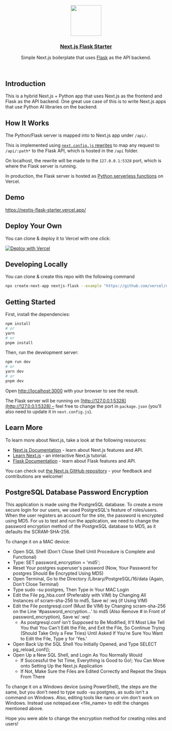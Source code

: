 <p align="center">
  <a href="https://nextjs-flask-starter.vercel.app/">
    <img src="https://assets.vercel.com/image/upload/v1588805858/repositories/vercel/logo.png" height="96">
    <h3 align="center">Next.js Flask Starter</h3>
  </a>
</p>

<p align="center">Simple Next.js boilerplate that uses <a href="https://flask.palletsprojects.com/">Flask</a> as the API backend.</p>

<br/>

## Introduction

This is a hybrid Next.js + Python app that uses Next.js as the frontend and Flask as the API backend. One great use case of this is to write Next.js apps that use Python AI libraries on the backend.

## How It Works

The Python/Flask server is mapped into to Next.js app under `/api/`.

This is implemented using [`next.config.js` rewrites](https://github.com/vercel/examples/blob/main/python/nextjs-flask/next.config.js) to map any request to `/api/:path*` to the Flask API, which is hosted in the `/api` folder.

On localhost, the rewrite will be made to the `127.0.0.1:5328` port, which is where the Flask server is running.

In production, the Flask server is hosted as [Python serverless functions](https://vercel.com/docs/concepts/functions/serverless-functions/runtimes/python) on Vercel.

## Demo

https://nextjs-flask-starter.vercel.app/

## Deploy Your Own

You can clone & deploy it to Vercel with one click:

[![Deploy with Vercel](https://vercel.com/button)](https://vercel.com/new/clone?demo-title=Next.js%20Flask%20Starter&demo-description=Simple%20Next.js%20boilerplate%20that%20uses%20Flask%20as%20the%20API%20backend.&demo-url=https%3A%2F%2Fnextjs-flask-starter.vercel.app%2F&demo-image=%2F%2Fimages.ctfassets.net%2Fe5382hct74si%2F795TzKM3irWu6KBCUPpPz%2F44e0c6622097b1eea9b48f732bf75d08%2FCleanShot_2023-05-23_at_12.02.15.png&project-name=Next.js%20Flask%20Starter&repository-name=nextjs-flask-starter&repository-url=https%3A%2F%2Fgithub.com%2Fvercel%2Fexamples%2Ftree%2Fmain%2Fpython%2Fnextjs-flask&from=vercel-examples-repo)

## Developing Locally

You can clone & create this repo with the following command

```bash
npx create-next-app nextjs-flask --example "https://github.com/vercel/examples/tree/main/python/nextjs-flask"
```

## Getting Started

First, install the dependencies:

```bash
npm install
# or
yarn
# or
pnpm install
```

Then, run the development server:

```bash
npm run dev
# or
yarn dev
# or
pnpm dev
```

Open [http://localhost:3000](http://localhost:3000) with your browser to see the result.

The Flask server will be running on [http://127.0.0.1:5328](http://127.0.0.1:5328) – feel free to change the port in `package.json` (you'll also need to update it in `next.config.js`).

## Learn More

To learn more about Next.js, take a look at the following resources:

- [Next.js Documentation](https://nextjs.org/docs) - learn about Next.js features and API.
- [Learn Next.js](https://nextjs.org/learn) - an interactive Next.js tutorial.
- [Flask Documentation](https://flask.palletsprojects.com/en/1.1.x/) - learn about Flask features and API.

You can check out [the Next.js GitHub repository](https://github.com/vercel/next.js/) - your feedback and contributions are welcome!

## PostgreSQL Database Password Encryption

This application is made using the PostgreSQL database. To create a more secure login for our users, we used PostgreSQL's feature of roles/users. When the user registers an account for the site, the password is encrypted using MD5. For us to test and run the application, we need to change the password encryption method of the PostgreSQL database to MD5, as it defaults the SCRAM-SHA-256.

To change it on a MAC device:

- Open SQL Shell (Don't Close Shell Until Procedure is Complete and Functional)
- Type: SET password_encryption = 'md5';
- Reset Your postgres superuser's password (Now, Your Password for postgres Should Be Encrypted Using MD5)
- Open Terminal, Go to the Directory /Library/PostgreSQL/16/data (Again, Don't Close Terminal)
- Type sudo -su postgres, Then Type in Your MAC Login
- Edit the File pg_hba.conf (Preferably with VIM) by Changing All Instances of scram-sha-256 to md5, Save w/ :wq (if Using VIM)
- Edit the File postgresql.conf (Must Be VIM) by Changing scram-sha-256 on the Line '#password_encryption...' to md5 (Also Remove # in Front of password_encryption), Save w/ :wq!
  - As postgresql.conf isn't Supposed to Be Modified, It'll Most Like Tell You that You Can't Edit the File, and Exit the File, So Continue Trying (Should Take Only a Few Tries) Until Asked If You're Sure You Want to Edit the File, Type y for 'Yes.'
- Open Back Up the SQL Shell You Initially Opened, and Type SELECT pg_reload_conf();
- Open Up a New SQL Shell, and Login As You Normally Would
  - If Successful the 1st Time, Everything is Good to Go!; You Can Move onto Setting Up the Next.js Application
  - If Not, Make Sure the Files are Edited Correctly and Repeat the Steps From There

To change it on a Windows device (using PowerShell), the steps are the same, but you don't need to type sudo -su postgres, as sudo isn't a command on Windows. Also, editing tools like nano or vim don't work on Windows. Instead use notepad.exe <file_name> to edit the changes mentioned above.

Hope you were able to change the encryption method for creating roles and users!
